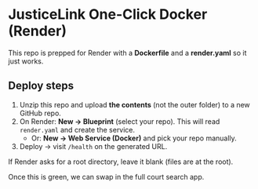 
# JusticeLink One-Click Docker (Render)

This repo is prepped for Render with a **Dockerfile** and a **render.yaml** so it just works.

## Deploy steps
1) Unzip this repo and upload **the contents** (not the outer folder) to a new GitHub repo.
2) On Render: **New → Blueprint** (select your repo). This will read `render.yaml` and create the service.
   - Or: **New → Web Service (Docker)** and pick your repo manually.
3) Deploy → visit `/health` on the generated URL.

If Render asks for a root directory, leave it blank (files are at the root).

Once this is green, we can swap in the full court search app.
